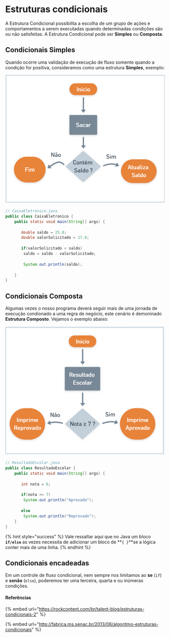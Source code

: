 # Estruturas condicionais

A Estrutura Condicional possibilita a escolha de um grupo de ações e comportamentos a serem executadas quando determinadas condições são ou não satisfeitas. A Estrutura Condicional pode ser **Simples** ou **Composta**.

## Condicionais Simples

Quando ocorre uma validação de execução de fluxo somente quando a condição for positiva, consideramos como uma estrutura **Simples**, exemplo:

![](<../.gitbook/assets/image (6).png>)

```java
// CaixaEletronico.java
public class CaixaEletronico {
    public static void main(String[] args) {

       double saldo = 25.0;
       double valorSolicitado = 17.0;

       if(valorSolicitado < saldo)
        saldo = saldo - valorSolicitado;

        System.out.println(saldo);

    }
}
```

## Condicionais Composta

Algumas vezes o nosso programa deverá seguir mais de uma jornada de execução condionado a uma regra de negócio, este cenário é demoninado **Estrutura Composto**. Vejamos o exemplo abaixo:

![](../.gitbook/assets/if-else.png)

```java
// ResultadoEscolar.java
public class ResultadoEscolar {
    public static void main(String[] args) {

       int nota = 6;
       
       if(nota >= 7)
        System.out.println("Aprovado");

       else
        System.out.println("Reprovado");
    }
}
```

{% hint style="success" %}
Vale ressaltar aqui que no Java um bloco **`if/else`** as vezes necessita de adicionar um bloco de **`{ }`**se a lógica conter mais de uma linha.
{% endhint %}

## Condicionais encadeadas

Em um controle de fluxo condicional, nem sempre nos limitamos ao **se** (`if`) e **senão** (`else`), poderemos ter uma terceira, quarta e ou inúmeras condições.

#### Referências

{% embed url="https://rockcontent.com/br/talent-blog/estruturas-condicionais-2" %}

{% embed url="http://fabrica.ms.senac.br/2013/06/algoritmo-estruturas-condicionais" %}
